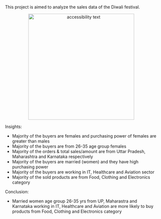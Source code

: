 This project is aimed to analyze the sales data of the Diwali festival.

  <p align="center">
  <img src="https://github.com/Neel1611/Diwali-sales-analysis/assets/83344371/0a14deff-b374-4072-8e1a-941632fd025a" width="350" alt="accessibility text">
</p>

Insights:
* Majority of the buyers are females and purchasing power of females are greater than males
* Majority of the buyers are from 26-35 age group females
* Majority of the orders & total sales/amount are from Uttar Pradesh, Maharashtra and Karnataka respectively
* Majority of the buyers are married (women) and they have high purchasing power
* Majority of the buyers are working in IT, Healthcare and Aviation sector
* Majority of the sold products are from Food, Clothing and Electronics category

Conclusion:
* Married women age group 26-35 yrs from UP, Maharastra and Karnataka working in IT, Healthcare and Aviation are more likely to buy products from Food, Clothing and Electronics category
